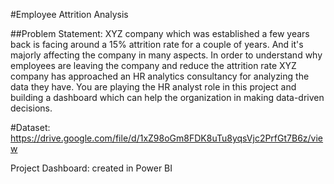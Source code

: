 #Employee Attrition Analysis

##Problem Statement:
XYZ company which was established a few years back is facing around a 15% attrition rate for
a couple of years. And it's majorly affecting the company in many aspects. In order to
understand why employees are leaving the company and reduce the attrition rate XYZ
company has approached an HR analytics consultancy for analyzing the data they have. You
are playing the HR analyst role in this project and building a dashboard which can help the
organization in making data-driven decisions.

#Dataset:
https://drive.google.com/file/d/1xZ98oGm8FDK8uTu8yqsVjc2PrfGt7B6z/view

Project Dashboard:
created in Power BI
